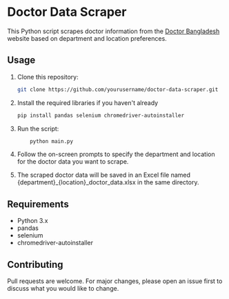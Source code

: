 # Doctor Data Scraper

This Python script scrapes doctor information from the [Doctor Bangladesh](https://www.doctorbangladesh.com) website based on department and location preferences.

## Usage

1. Clone this repository:

   ```bash
   git clone https://github.com/yourusername/doctor-data-scraper.git
    ```
2. Install the required libraries if you haven't already
    ```bash
    pip install pandas selenium chromedriver-autoinstaller
    ```
3. Run the script:
    ```bash
        python main.py
    ```
4. Follow the on-screen prompts to specify the department and location for the doctor data you want to scrape.

5. The scraped doctor data will be saved in an Excel file named {department}_{location}_doctor_data.xlsx in the same directory.

## Requirements
* Python 3.x
* pandas
* selenium
* chromedriver-autoinstaller

## Contributing
Pull requests are welcome. For major changes, please open an issue first to discuss what you would like to change.
